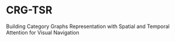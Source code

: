# CRG-TSR
Building Category Graphs Representation with Spatial and Temporal Attention for Visual Navigation
